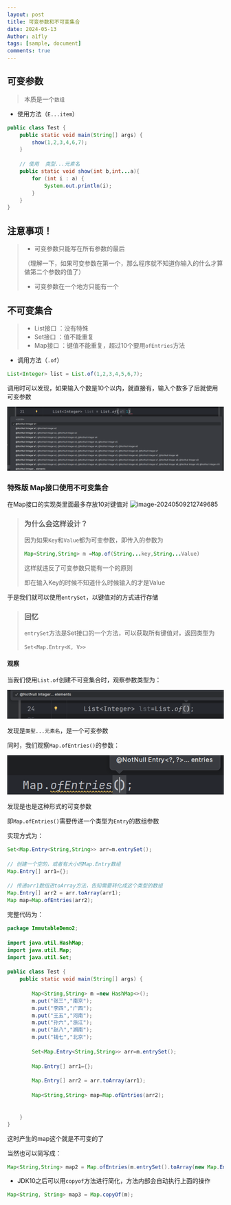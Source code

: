 ```yaml
---
layout: post
title: 可变参数和不可变集合
date: 2024-05-13 
Author: a1fly
tags: [sample, document]
comments: true
---
```



## 可变参数

> 本质是一个`数组`

- 使用方法（`E...item`）

```java
public class Test {
    public static void main(String[] args) {
        show(1,2,3,4,6,7);
    }

    // 使用  类型...元素名
    public static void show(int b,int...a){
        for (int i : a) {
            System.out.println(i);
        }
    }
}
```



## 注意事项！

> - 可变参数只能写在所有参数的最后
>
> （理解一下，如果可变参数在第一个，那么程序就不知道你输入的什么才算做第二个参数的值了）
>
> - 可变参数在一个地方只能有一个





## 不可变集合

>- List接口 ：没有特殊
>- Set接口 ：值不能重复
>- Map接口 ：键值不能重复，超过10个要用`ofEntries`方法
>
>





- 调用方法（`.of`）

```Java
List<Integer> list = List.of(1,2,3,4,5,6,7);
```



调用时可以发现，如果输入个数是10个以内，就直接有，输入个数多了后就使用可变参数

![不可变集合参数](\images\image-20240509205500799.png)



### 特殊版 Map接口使用不可变集合

在Map接口的实现类里面最多存放10对键值对
![image-20240509212749685](\images\JavaStudyImage\image-20240509212749685.png)



> ### 为什么会这样设计？
>
> 因为如果`Key`和`Value`都为可变参数，即传入的参数为
> ```java
> Map<String,String> m =Map.of(String...key,String...Value)
> ```
>
> 这样就违反了可变参数只能有一个的原则
>
> 即在输入Key的时候不知道什么时候输入的才是Value



于是我们就可以使用`entrySet`，以键值对的方式进行存储

> ### 回忆
>
> `entrySet`方法是Set接口的一个方法，可以获取所有键值对，返回类型为
>
> `Set<Map.Entry<K, V>>`



#### 观察

当我们使用`List.of`创建不可变集合时，观察参数类型为：

![listof](\images\image-20240510164912224.png)

发现是`类型...元素名`，是一个可变参数

同时，我们观察`Map.ofEntries()`的参数：

![MapEntrycanshu](\images\image-20240510170116275.png)

发现是也是这种形式的可变参数

即`Map.ofEntries()`需要传递一个类型为`Entry`的数组参数

实现方式为：

```java
Set<Map.Entry<String,String>> arr=m.entrySet();

// 创建一个空的，或者有大小的Map.Entry数组
Map.Entry[] arr1={};

// 传递arr1数组进toArray方法，告知需要转化成这个类型的数组
Map.Entry[] arr2 = arr.toArray(arr1);
Map map=Map.ofEntries(arr2);
```



完整代码为：

```java
package ImmutableDemo2;

import java.util.HashMap;
import java.util.Map;
import java.util.Set;

public class Test {
    public static void main(String[] args) {

        Map<String,String> m =new HashMap<>();
        m.put("张三","南京");
        m.put("李四","广西");
        m.put("王五","河南");
        m.put("孙六","浙江");
        m.put("赵八","湖南");
        m.put("钱七","北京");

        Set<Map.Entry<String,String>> arr=m.entrySet();

        Map.Entry[] arr1={};

        Map.Entry[] arr2 = arr.toArray(arr1);

        Map<String,String> map=Map.ofEntries(arr2);


    }
}

```

这时产生的map这个就是不可变的了



当然也可以简写成：

```java
Map<String,String> map2 = Map.ofEntries(m.entrySet().toArray(new Map.Entry[0]));

```



- JDK10之后可以用`copyof`方法进行简化，方法内部会自动执行上面的操作

```java
Map<String, String> map3 = Map.copyOf(m);
```

















